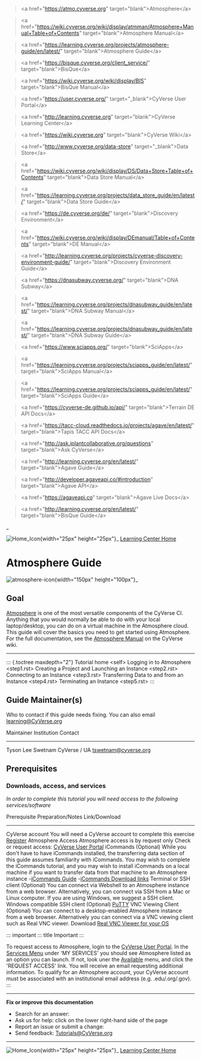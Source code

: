 > \<a href=\"<https://atmo.cyverse.org>\"
> target=\"blank\"\>Atmosphere\</a\>

> \<a
> href=\"<https://wiki.cyverse.org/wiki/display/atmman/Atmosphere+Manual+Table+of+Contents>\"
> target=\"blank\"\>Atmosphere Manual\</a\>

> \<a
> href=\"<https://learning.cyverse.org/projects/atmosphere-guide/en/latest/>\"
> target=\"blank\"\>Atmosphere Guide\</a\>

> \<a href=\"<https://bisque.cyverse.org/client_service/>\"
> target=\"blank\"\>BisQue\</a\>

> \<a href=\"<https://wiki.cyverse.org/wiki/display/BIS>\"
> target=\"blank\"\>BisQue Manual\</a\>

> \<a href=\"<https://user.cyverse.org/>\" target=\"\_blank\"\>CyVerse
> User Portal\</a\>

> \<a href=\"<http://learning.cyverse.org>\" target=\"blank\"\>CyVerse
> Learning Center\</a\>

> \<a href=\"<https://wiki.cyverse.org>\" target=\"blank\"\>CyVerse
> Wiki\</a\>

> \<a href=\"<http://www.cyverse.org/data-store>\"
> target=\"\_blank\"\>Data Store\</a\>

> \<a
> href=\"<https://wiki.cyverse.org/wiki/display/DS/Data+Store+Table+of+Contents>\"
> target=\"blank\"\>Data Store Manual\</a\>

> \<a
> href=\"<https://learning.cyverse.org/projects/data_store_guide/en/latest/>\"
> target=\"blank\"\>Data Store Guide\</a\>

> \<a href=\"<https://de.cyverse.org/de/>\" target=\"blank\"\>Discovery
> Environment\</a\>

> \<a
> href=\"<https://wiki.cyverse.org/wiki/display/DEmanual/Table+of+Contents>\"
> target=\"blank\"\>DE Manual\</a\>

> \<a
> href=\"<http://learning.cyverse.org/projects/cyverse-discovery-environment-guide/>\"
> target=\"blank\"\>Discovery Environment Guide\</a\>

> \<a href=\"<https://dnasubway.cyverse.org/>\" target=\"blank\"\>DNA
> Subway\</a\>

> \<a
> href=\"<https://learning.cyverse.org/projects/dnasubway_guide/en/latest/>\"
> target=\"blank\"\>DNA Subway Manual\</a\>

> \<a
> href=\"<https://learning.cyverse.org/projects/dnasubway_guide/en/latest/>\"
> target=\"blank\"\>DNA Subway Guide\</a\>

> \<a href=\"<https://www.sciapps.org/>\"
> target=\"blank\"\>SciApps\</a\>

> \<a
> href=\"<https://learning.cyverse.org/projects/sciapps_guide/en/latest/>\"
> target=\"blank\"\>SciApps Manual\</a\>

> \<a
> href=\"<https://learning.cyverse.org/projects/sciapps_guide/en/latest/>\"
> target=\"blank\"\>SciApps Guide\</a\>

> \<a href=\"<https://cyverse-de.github.io/api/>\"
> target=\"blank\"\>Terrain DE API Docs\</a\>

> \<a
> href=\"<https://tacc-cloud.readthedocs.io/projects/agave/en/latest/>\"
> target=\"blank\"\>Tapis TACC API Docs\</a\>

> \<a href=\"<http://ask.iplantcollaborative.org/questions>\"
> target=\"blank\"\>Ask CyVerse\</a\>

> \<a href=\"<http://learning.cyverse.org/en/latest/>\"
> target=\"blank\"\>Agave Guide\</a\>

> \<a href=\"<http://developer.agaveapi.co/#introduction>\"
> target=\"blank\"\>Agave API\</a\>

> \<a href=\"<https://agaveapi.co>\" target=\"blank\"\>Agave Live
> Docs\</a\>

> \<a href=\"<http://learning.cyverse.org/en/latest/>\"
> target=\"blank\"\>BisQue Guide\</a\>

\_

![Home_Icon](./img/homeicon.png){width="25px" height="25px"}\_ [Learning
Center Home](http://learning.cyverse.org/)

# **Atmosphere Guide**

![atmosphere-icon](./img/atmosphere/atmosphere-icon.png){width="150px"
height="100px"}\_

## Goal

[Atmosphere](http://www.cyverse.org/atmosphere) is one of the most
versatile components of the CyVerse CI. Anything that you would normally
be able to do with your local laptop/desktop, you can do on a virtual
machine in the Atmosphere cloud. This guide will cover the basics you
need to get started using Atmosphere. For the full documentation, see
the [Atmosphere
Manual](https://wiki.cyverse.org/wiki/display/atmman/Atmosphere+Manual+Table+of+Contents)
on the CyVerse wiki.

------------------------------------------------------------------------

::: {.toctree maxdepth="2"}
Tutorial home \<self\> Logging in to Atmosphere \<step1.rst\> Creating a
Project and Launching an Instance \<step2.rst\> Connecting to an
Instance \<step3.rst\> Transferring Data to and from an Instance
\<step4.rst\> Terminating an Instance \<step5.rst\>
:::

## Guide Maintainer(s)

Who to contact if this guide needs fixing. You can also email
[learning@CyVerse.org](learning@CyVerse.org)

  Maintainer          Institution    Contact
  ------------------- -------------- ------------------------
  Tyson Lee Swetnam   CyVerse / UA   <tswetnam@cyverse.org>

## Prerequisites

### Downloads, access, and services

*In order to complete this tutorial you will need access to the
following services/software*

  Prerequisite                        Preparation/Notes                                                                                                                                                                                                                                                                                                       Link/Download
  ----------------------------------- ----------------------------------------------------------------------------------------------------------------------------------------------------------------------------------------------------------------------------------------------------------------------------------------------------------------------- ----------------------------------------------------------------------------------------------------------------------------------------------------------------------------------------------
  CyVerse account                     You will need a CyVerse account to complete this exercise                                                                                                                                                                                                                                                               [Register](https://user.cyverse.org/)
  Atmosphere Access                   Atmosphere access is by request only                                                                                                                                                                                                                                                                                    Check or request access: [CyVerse User Portal](https://user.cyverse.org/services/mine)
  iCommands (Optional)                While you don\'t have to have iCommands installed, the transferring data section of this guide assumes familiarity with iCommands. You may wish to complete the iCommands tutorial, and you may wish to install iCommands on a local machine if you want to transfer data from that machine to an Atmosphere instance   \-[iCommands Guide](https://cyverse-data-store-guide.readthedocs-hosted.com/en/latest/step2.html) -[iCommands Download links](https://wiki.cyverse.org/wiki/display/DS/Setting+Up+iCommands)
  Terminal or SSH client (Optional)   You can connect via Webshell to an Atmosphere instance from a web browser. Alternatively, you can connect via SSH from a Mac or Linux computer. If you are using Windows, we suggest a SSH client.                                                                                                                      Windows compatible SSH client (Optional) [PuTTY](https://www.chiark.greenend.org.uk/~sgtatham/putty/latest.html)
  VNC Viewing Client (Optional)       You can connect to a desktop-enabled Atmosphere instance from a web browser. Alternatively you can connect via a VNC viewing client such as Real VNC viewer.                                                                                                                                                            Download [Real VNC Viewer for your OS](https://www.realvnc.com/download/viewer/)

::: important
::: title
Important
:::

To request access to Atmosphere, login to the [CyVerse User Portal]().
In the [Services Menu](https://user.cyverse.org/services/mine) under
\'MY SERVICES\' you should see Atmosphere listed as an option you can
launch. If not, look uner the
[Available](https://user.cyverse.org/services/available) menu, and click
the \'REQUEST ACCESS\' link. You will receive an email requesting
additional information. To qualify for an Atmosphere account, your
CyVerse account must be associated with an institutional email address
(e.g. .edu/.org/.gov).
:::

------------------------------------------------------------------------

**Fix or improve this documentation**

-   Search for an answer:
-   Ask us for help: click on the lower right-hand side of the page
-   Report an issue or submit a change:
-   Send feedback: [Tutorials@CyVerse.org](Tutorials@CyVerse.org)

------------------------------------------------------------------------

![Home_Icon](./img/homeicon.png){width="25px" height="25px"}\_ [Learning
Center Home]()

